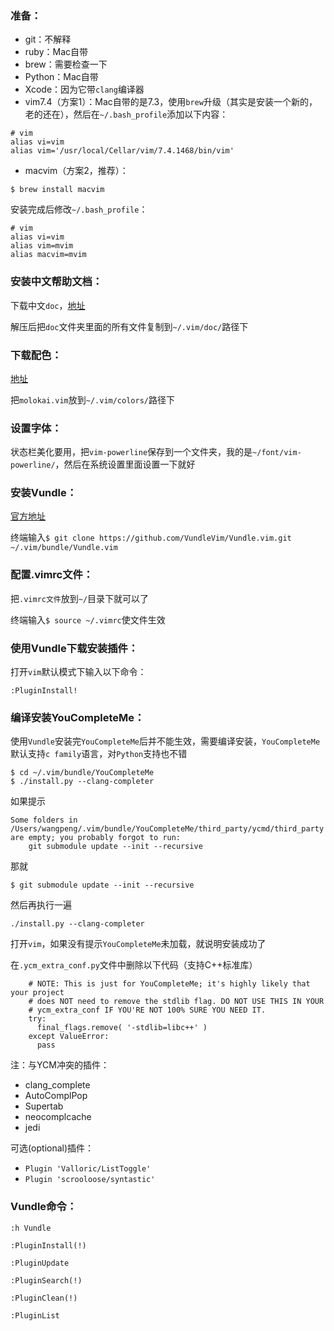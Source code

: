### 准备：

* git：不解释
* ruby：Mac自带
* brew：需要检查一下
* Python：Mac自带
* Xcode：因为它带`clang`编译器
* vim7.4（方案1）：Mac自带的是7.3，使用`brew`升级（其实是安装一个新的，老的还在），然后在`~/.bash_profile`添加以下内容：

```
# vim
alias vi=vim
alias vim='/usr/local/Cellar/vim/7.4.1468/bin/vim'
```

* macvim（方案2，推荐）：

```
$ brew install macvim
```

安装完成后修改`~/.bash_profile`：

```
# vim
alias vi=vim
alias vim=mvim
alias macvim=mvim
```

### 安装中文帮助文档：

下载中文`doc`，[地址](http://sourceforge.net/projects/vimcdoc/files/vimcdoc/)

解压后把`doc`文件夹里面的所有文件复制到`~/.vim/doc/`路径下

### 下载配色：

[地址](https://github.com/tomasr/molokai)

把`molokai.vim`放到`~/.vim/colors/`路径下

### 设置字体：

状态栏美化要用，把`vim-powerline`保存到一个文件夹，我的是`~/font/vim-powerline/`，然后在系统设置里面设置一下就好

### 安装Vundle：

[官方地址](https://github.com/VundleVim/Vundle.vim)

终端输入`$ git clone https://github.com/VundleVim/Vundle.vim.git ~/.vim/bundle/Vundle.vim`

### 配置.vimrc文件：

把`.vimrc文件`放到`~/`目录下就可以了

终端输入`$ source ~/.vimrc`使文件生效

### 使用Vundle下载安装插件：

打开`vim`默认模式下输入以下命令：

```
:PluginInstall!
```

### 编译安装YouCompleteMe：

使用`Vundle`安装完`YouCompleteMe`后并不能生效，需要编译安装，`YouCompleteMe`默认支持`c family`语言，对`Python`支持也不错

```
$ cd ~/.vim/bundle/YouCompleteMe
$ ./install.py --clang-completer
```

如果提示

```
Some folders in /Users/wangpeng/.vim/bundle/YouCompleteMe/third_party/ycmd/third_party are empty; you probably forgot to run:
	git submodule update --init --recursive
```

那就

```
$ git submodule update --init --recursive
```

然后再执行一遍

```
./install.py --clang-completer
```

打开`vim`，如果没有提示`YouCompleteMe`未加载，就说明安装成功了

在`.ycm_extra_conf.py`文件中删除以下代码（支持C++标准库）

```
    # NOTE: This is just for YouCompleteMe; it's highly likely that your project
    # does NOT need to remove the stdlib flag. DO NOT USE THIS IN YOUR
    # ycm_extra_conf IF YOU'RE NOT 100% SURE YOU NEED IT.
    try:
      final_flags.remove( '-stdlib=libc++' )
    except ValueError:
      pass
```

注：与YCM冲突的插件：

* clang_complete
* AutoComplPop
* Supertab
* neocomplcache
* jedi

可选(optional)插件：

* `Plugin 'Valloric/ListToggle'`
* `Plugin 'scrooloose/syntastic'`

### Vundle命令：
```
:h Vundle

:PluginInstall(!)

:PluginUpdate

:PluginSearch(!)

:PluginClean(!)

:PluginList
```